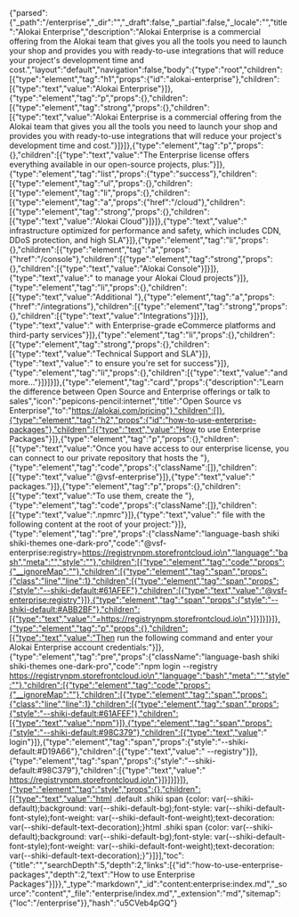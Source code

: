 {"parsed":{"_path":"/enterprise","_dir":"","_draft":false,"_partial":false,"_locale":"","title":"Alokai Enterprise","description":"Alokai Enterprise is a commercial offering from the Alokai team that gives you all the tools you need to launch your shop and provides you with ready-to-use integrations that will reduce your project's development time and cost.","layout":"default","navigation":false,"body":{"type":"root","children":[{"type":"element","tag":"h1","props":{"id":"alokai-enterprise"},"children":[{"type":"text","value":"Alokai Enterprise"}]},{"type":"element","tag":"p","props":{},"children":[{"type":"element","tag":"strong","props":{},"children":[{"type":"text","value":"Alokai Enterprise is a commercial offering from the Alokai team that gives you all the tools you need to launch your shop and provides you with ready-to-use integrations that will reduce your project's development time and cost."}]}]},{"type":"element","tag":"p","props":{},"children":[{"type":"text","value":"The Enterprise license offers everything available in our open-source projects, plus:"}]},{"type":"element","tag":"list","props":{"type":"success"},"children":[{"type":"element","tag":"ul","props":{},"children":[{"type":"element","tag":"li","props":{},"children":[{"type":"element","tag":"a","props":{"href":"/cloud"},"children":[{"type":"element","tag":"strong","props":{},"children":[{"type":"text","value":"Alokai Cloud"}]}]},{"type":"text","value":" infrastructure optimized for performance and safety, which includes CDN, DDoS protection, and high SLA"}]},{"type":"element","tag":"li","props":{},"children":[{"type":"element","tag":"a","props":{"href":"/console"},"children":[{"type":"element","tag":"strong","props":{},"children":[{"type":"text","value":"Alokai Console"}]}]},{"type":"text","value":" to manage your Alokai Cloud projects"}]},{"type":"element","tag":"li","props":{},"children":[{"type":"text","value":"Additional "},{"type":"element","tag":"a","props":{"href":"/integrations"},"children":[{"type":"element","tag":"strong","props":{},"children":[{"type":"text","value":"Integrations"}]}]},{"type":"text","value":" with Enterprise-grade eCommerce platforms and third-party services"}]},{"type":"element","tag":"li","props":{},"children":[{"type":"element","tag":"strong","props":{},"children":[{"type":"text","value":"Technical Support and SLA"}]},{"type":"text","value":" to ensure you're set for success"}]},{"type":"element","tag":"li","props":{},"children":[{"type":"text","value":"and more..."}]}]}]},{"type":"element","tag":"card","props":{"description":"Learn the difference between Open Source and Enterprise offerings or talk to sales","icon":"pepicons-pencil:internet","title":"Open Source vs Enterprise","to":"https://alokai.com/pricing"},"children":[]},{"type":"element","tag":"h2","props":{"id":"how-to-use-enterprise-packages"},"children":[{"type":"text","value":"How to use Enterprise Packages"}]},{"type":"element","tag":"p","props":{},"children":[{"type":"text","value":"Once you have access to our enterprise license, you can connect to our private repository that hosts the "},{"type":"element","tag":"code","props":{"className":[]},"children":[{"type":"text","value":"@vsf-enterprise"}]},{"type":"text","value":" packages."}]},{"type":"element","tag":"p","props":{},"children":[{"type":"text","value":"To use them, create the "},{"type":"element","tag":"code","props":{"className":[]},"children":[{"type":"text","value":".npmrc"}]},{"type":"text","value":" file with the following content at the root of your project:"}]},{"type":"element","tag":"pre","props":{"className":"language-bash shiki shiki-themes one-dark-pro","code":"@vsf-enterprise:registry=https://registrynpm.storefrontcloud.io\n","language":"bash","meta":"","style":""},"children":[{"type":"element","tag":"code","props":{"__ignoreMap":""},"children":[{"type":"element","tag":"span","props":{"class":"line","line":1},"children":[{"type":"element","tag":"span","props":{"style":"--shiki-default:#61AFEF"},"children":[{"type":"text","value":"@vsf-enterprise:registry"}]},{"type":"element","tag":"span","props":{"style":"--shiki-default:#ABB2BF"},"children":[{"type":"text","value":"=https://registrynpm.storefrontcloud.io\n"}]}]}]}]},{"type":"element","tag":"p","props":{},"children":[{"type":"text","value":"Then run the following command and enter your Alokai Enterprise account credentials:"}]},{"type":"element","tag":"pre","props":{"className":"language-bash shiki shiki-themes one-dark-pro","code":"npm login --registry https://registrynpm.storefrontcloud.io\n","language":"bash","meta":"","style":""},"children":[{"type":"element","tag":"code","props":{"__ignoreMap":""},"children":[{"type":"element","tag":"span","props":{"class":"line","line":1},"children":[{"type":"element","tag":"span","props":{"style":"--shiki-default:#61AFEF"},"children":[{"type":"text","value":"npm"}]},{"type":"element","tag":"span","props":{"style":"--shiki-default:#98C379"},"children":[{"type":"text","value":" login"}]},{"type":"element","tag":"span","props":{"style":"--shiki-default:#D19A66"},"children":[{"type":"text","value":" --registry"}]},{"type":"element","tag":"span","props":{"style":"--shiki-default:#98C379"},"children":[{"type":"text","value":" https://registrynpm.storefrontcloud.io\n"}]}]}]}]},{"type":"element","tag":"style","props":{},"children":[{"type":"text","value":"html .default .shiki span {color: var(--shiki-default);background: var(--shiki-default-bg);font-style: var(--shiki-default-font-style);font-weight: var(--shiki-default-font-weight);text-decoration: var(--shiki-default-text-decoration);}html .shiki span {color: var(--shiki-default);background: var(--shiki-default-bg);font-style: var(--shiki-default-font-style);font-weight: var(--shiki-default-font-weight);text-decoration: var(--shiki-default-text-decoration);}"}]}],"toc":{"title":"","searchDepth":5,"depth":2,"links":[{"id":"how-to-use-enterprise-packages","depth":2,"text":"How to use Enterprise Packages"}]}},"_type":"markdown","_id":"content:enterprise:index.md","_source":"content","_file":"enterprise/index.md","_extension":"md","sitemap":{"loc":"/enterprise"}},"hash":"u5CVeb4pGQ"}